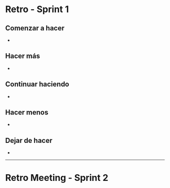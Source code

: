 # Retro - Sprint 1


## Comenzar a hacer
* 

## Hacer más
* 

## Continuar haciendo
* 

## Hacer menos
* 

## Dejar de hacer
* 

---------------------------------------------------------------------------------------------------------------------------------------------------------------------------------

# Retro Meeting - Sprint 2


